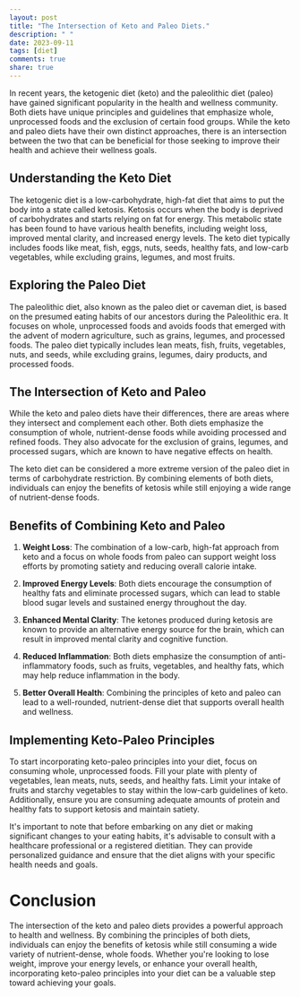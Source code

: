 ```yaml
---
layout: post
title: "The Intersection of Keto and Paleo Diets."
description: " "
date: 2023-09-11
tags: [diet]
comments: true
share: true
---
```


In recent years, the ketogenic diet (keto) and the paleolithic diet (paleo) have gained significant popularity in the health and wellness community. Both diets have unique principles and guidelines that emphasize whole, unprocessed foods and the exclusion of certain food groups. While the keto and paleo diets have their own distinct approaches, there is an intersection between the two that can be beneficial for those seeking to improve their health and achieve their wellness goals.

## Understanding the Keto Diet

The ketogenic diet is a low-carbohydrate, high-fat diet that aims to put the body into a state called ketosis. Ketosis occurs when the body is deprived of carbohydrates and starts relying on fat for energy. This metabolic state has been found to have various health benefits, including weight loss, improved mental clarity, and increased energy levels. The keto diet typically includes foods like meat, fish, eggs, nuts, seeds, healthy fats, and low-carb vegetables, while excluding grains, legumes, and most fruits.

## Exploring the Paleo Diet

The paleolithic diet, also known as the paleo diet or caveman diet, is based on the presumed eating habits of our ancestors during the Paleolithic era. It focuses on whole, unprocessed foods and avoids foods that emerged with the advent of modern agriculture, such as grains, legumes, and processed foods. The paleo diet typically includes lean meats, fish, fruits, vegetables, nuts, and seeds, while excluding grains, legumes, dairy products, and processed foods.

## The Intersection of Keto and Paleo

While the keto and paleo diets have their differences, there are areas where they intersect and complement each other. Both diets emphasize the consumption of whole, nutrient-dense foods while avoiding processed and refined foods. They also advocate for the exclusion of grains, legumes, and processed sugars, which are known to have negative effects on health.

The keto diet can be considered a more extreme version of the paleo diet in terms of carbohydrate restriction. By combining elements of both diets, individuals can enjoy the benefits of ketosis while still enjoying a wide range of nutrient-dense foods.

## Benefits of Combining Keto and Paleo

1. **Weight Loss**: The combination of a low-carb, high-fat approach from keto and a focus on whole foods from paleo can support weight loss efforts by promoting satiety and reducing overall calorie intake.

2. **Improved Energy Levels**: Both diets encourage the consumption of healthy fats and eliminate processed sugars, which can lead to stable blood sugar levels and sustained energy throughout the day.

3. **Enhanced Mental Clarity**: The ketones produced during ketosis are known to provide an alternative energy source for the brain, which can result in improved mental clarity and cognitive function.

4. **Reduced Inflammation**: Both diets emphasize the consumption of anti-inflammatory foods, such as fruits, vegetables, and healthy fats, which may help reduce inflammation in the body.

5. **Better Overall Health**: Combining the principles of keto and paleo can lead to a well-rounded, nutrient-dense diet that supports overall health and wellness.

## Implementing Keto-Paleo Principles

To start incorporating keto-paleo principles into your diet, focus on consuming whole, unprocessed foods. Fill your plate with plenty of vegetables, lean meats, nuts, seeds, and healthy fats. Limit your intake of fruits and starchy vegetables to stay within the low-carb guidelines of keto. Additionally, ensure you are consuming adequate amounts of protein and healthy fats to support ketosis and maintain satiety.

It's important to note that before embarking on any diet or making significant changes to your eating habits, it's advisable to consult with a healthcare professional or a registered dietitian. They can provide personalized guidance and ensure that the diet aligns with your specific health needs and goals.

# Conclusion

The intersection of the keto and paleo diets provides a powerful approach to health and wellness. By combining the principles of both diets, individuals can enjoy the benefits of ketosis while still consuming a wide variety of nutrient-dense, whole foods. Whether you're looking to lose weight, improve your energy levels, or enhance your overall health, incorporating keto-paleo principles into your diet can be a valuable step toward achieving your goals.